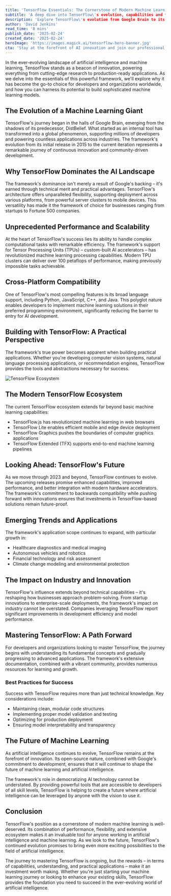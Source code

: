 ```yaml
---
title: 'TensorFlow Essentials: The Cornerstone of Modern Machine Learning'
subtitle: 'A deep dive into TensorFlow\'s evolution, capabilities and future in AI development'
description: 'Explore TensorFlow\'s evolution from Google Brain to its status as the cornerstone of modern machine learning. This comprehensive guide delves into its unprecedented performance, cross-platform compatibility, and growing ecosystem of tools and capabilities.'
author: 'David Jenkins'
read_time: '8 mins'
publish_date: '2025-02-24'
created_date: '2025-02-24'
heroImage: 'https://images.magick.ai/tensorflow-hero-banner.jpg'
cta: 'Stay at the forefront of AI innovation and join our professional network! Follow us on LinkedIn for the latest updates on TensorFlow, machine learning breakthroughs, and expert insights that will help accelerate your AI journey.'
---
```


In the ever-evolving landscape of artificial intelligence and machine learning, TensorFlow stands as a beacon of innovation, powering everything from cutting-edge research to production-ready applications. As we delve into the essentials of this powerful framework, we'll explore why it has become the go-to choice for developers and organizations worldwide, and how you can harness its potential to build sophisticated machine learning models.

## The Evolution of a Machine Learning Giant

TensorFlow's journey began in the halls of Google Brain, emerging from the shadows of its predecessor, DistBelief. What started as an internal tool has transformed into a global phenomenon, supporting millions of developers and powering countless applications across industries. The framework's evolution from its initial release in 2015 to the current iteration represents a remarkable journey of continuous innovation and community-driven development.

## Why TensorFlow Dominates the AI Landscape

The framework's dominance isn't merely a result of Google's backing – it's earned through technical merit and practical advantages. TensorFlow's architecture offers unparalleled flexibility, supporting deployment across various platforms, from powerful server clusters to mobile devices. This versatility has made it the framework of choice for businesses ranging from startups to Fortune 500 companies.

## Unprecedented Performance and Scalability

At the heart of TensorFlow's success lies its ability to handle complex computational tasks with remarkable efficiency. The framework's support for Tensor Processing Units (TPUs) – custom-built AI accelerators – has revolutionized machine learning processing capabilities. Modern TPU clusters can deliver over 100 petaflops of performance, making previously impossible tasks achievable.

## Cross-Platform Compatibility

One of TensorFlow's most compelling features is its broad language support, including Python, JavaScript, C++, and Java. This polyglot nature enables developers to implement machine learning solutions in their preferred programming environment, significantly reducing the barrier to entry for AI development.

## Building with TensorFlow: A Practical Perspective

The framework's true power becomes apparent when building practical applications. Whether you're developing computer vision systems, natural language processing applications, or recommendation engines, TensorFlow provides the tools and abstractions necessary for success.

![TensorFlow Ecosystem](https://i.magick.ai/PIXE/1738406181101_magick_img.webp)

## The Modern TensorFlow Ecosystem

The current TensorFlow ecosystem extends far beyond basic machine learning capabilities:

- TensorFlow.js has revolutionized machine learning in web browsers
- TensorFlow Lite enables efficient mobile and edge device deployment
- TensorFlow Graphics pushes the boundaries of computer graphics applications
- TensorFlow Extended (TFX) supports end-to-end machine learning pipelines

## Looking Ahead: TensorFlow's Future

As we move through 2023 and beyond, TensorFlow continues to evolve. The upcoming releases promise enhanced capabilities, improved performance, and better integration with modern hardware accelerators. The framework's commitment to backwards compatibility while pushing forward with innovations ensures that investments in TensorFlow-based solutions remain future-proof.

## Emerging Trends and Applications

The framework's application scope continues to expand, with particular growth in:

- Healthcare diagnostics and medical imaging
- Autonomous vehicles and robotics
- Financial technology and risk assessment
- Climate change modeling and environmental protection

## The Impact on Industry and Innovation

TensorFlow's influence extends beyond technical capabilities – it's reshaping how businesses approach problem-solving. From startup innovations to enterprise-scale deployments, the framework's impact on industry cannot be overstated. Companies leveraging TensorFlow report significant improvements in development efficiency and model performance.

## Mastering TensorFlow: A Path Forward

For developers and organizations looking to master TensorFlow, the journey begins with understanding its fundamental concepts and gradually progressing to advanced applications. The framework's extensive documentation, combined with a vibrant community, provides numerous resources for learning and growth.

### Best Practices for Success

Success with TensorFlow requires more than just technical knowledge. Key considerations include:

- Maintaining clean, modular code structures
- Implementing proper model validation and testing
- Optimizing for production deployment
- Ensuring model interpretability and transparency

## The Future of Machine Learning

As artificial intelligence continues to evolve, TensorFlow remains at the forefront of innovation. Its open-source nature, combined with Google's commitment to development, ensures that it will continue to shape the future of machine learning and artificial intelligence.

The framework's role in democratizing AI technology cannot be understated. By providing powerful tools that are accessible to developers of all skill levels, TensorFlow is helping to create a future where artificial intelligence can be leveraged by anyone with the vision to use it.

## Conclusion

TensorFlow's position as a cornerstone of modern machine learning is well-deserved. Its combination of performance, flexibility, and extensive ecosystem makes it an invaluable tool for anyone working in artificial intelligence and machine learning. As we look to the future, TensorFlow's continued evolution promises to bring even more exciting possibilities to the field of artificial intelligence.

The journey to mastering TensorFlow is ongoing, but the rewards – in terms of capabilities, understanding, and practical applications – make it an investment worth making. Whether you're just starting your machine learning journey or looking to enhance your existing skills, TensorFlow provides the foundation you need to succeed in the ever-evolving world of artificial intelligence.